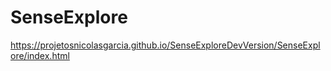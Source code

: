 # SenseExplore

https://projetosnicolasgarcia.github.io/SenseExploreDevVersion/SenseExplore/index.html
